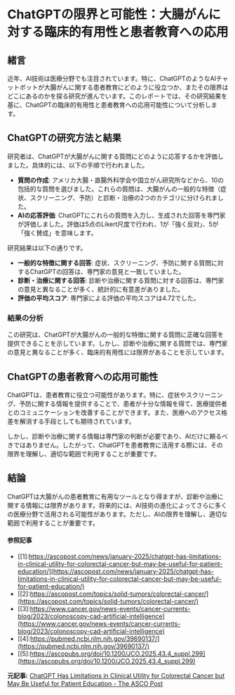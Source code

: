 # ChatGPTの限界と可能性：大腸がんに対する臨床的有用性と患者教育への応用

## 緒言

近年、AI技術は医療分野でも注目されています。特に、ChatGPTのようなAIチャットボットが大腸がんに関する患者教育にどのように役立つか、またその限界はどこにあるのかを探る研究が進んでいます。このレポートでは、その研究結果を基に、ChatGPTの臨床的有用性と患者教育への応用可能性について分析します。

## ChatGPTの研究方法と結果

研究者は、ChatGPTが大腸がんに関する質問にどのように応答するかを評価しました。具体的には、以下の手順で行われました。

- **質問の作成**: アメリカ大腸・直腸外科学会や国立がん研究所などから、10の包括的な質問を選びました。これらの質問は、大腸がんの一般的な特徴（症状、スクリーニング、予防）と診断・治療の2つのカテゴリに分けられました。
- **AIの応答評価**: ChatGPTにこれらの質問を入力し、生成された回答を専門家が評価しました。評価は5点のLikert尺度で行われ、1が「強く反対」、5が「強く賛成」を意味します。

研究結果は以下の通りです。

- **一般的な特徴に関する回答**: 症状、スクリーニング、予防に関する質問に対するChatGPTの回答は、専門家の意見と一致していました。
- **診断・治療に関する回答**: 診断や治療に関する質問に対する回答は、専門家の意見と異なることが多く、統計的に有意差がありました。
- **評価の平均スコア**: 専門家による評価の平均スコアは4.72でした。

### 結果の分析

この研究は、ChatGPTが大腸がんの一般的な特徴に関する質問に正確な回答を提供できることを示しています。しかし、診断や治療に関する質問では、専門家の意見と異なることが多く、臨床的有用性には限界があることを示しています。

## ChatGPTの患者教育への応用可能性

ChatGPTは、患者教育に役立つ可能性があります。特に、症状やスクリーニング、予防に関する情報を提供することで、患者が十分な情報を得て、医療提供者とのコミュニケーションを改善することができます。また、医療へのアクセス格差を解消する手段としても期待されています。

しかし、診断や治療に関する情報は専門家の判断が必要であり、AIだけに頼るべきではありません。したがって、ChatGPTを患者教育に活用する際には、その限界を理解し、適切な範囲で利用することが重要です。

## 結論

ChatGPTは大腸がんの患者教育に有用なツールとなり得ますが、診断や治療に関する情報には限界があります。将来的には、AI技術の進化によってさらに多くの医療分野で活用される可能性があります。ただし、AIの限界を理解し、適切な範囲で利用することが重要です。
#### 参照記事
- [[1]:https://ascopost.com/news/january-2025/chatgpt-has-limitations-in-clinical-utility-for-colorectal-cancer-but-may-be-useful-for-patient-education/](https://ascopost.com/news/january-2025/chatgpt-has-limitations-in-clinical-utility-for-colorectal-cancer-but-may-be-useful-for-patient-education/)
- [[2]:https://ascopost.com/topics/solid-tumors/colorectal-cancer/](https://ascopost.com/topics/solid-tumors/colorectal-cancer/)
- [[3]:https://www.cancer.gov/news-events/cancer-currents-blog/2023/colonoscopy-cad-artificial-intelligence](https://www.cancer.gov/news-events/cancer-currents-blog/2023/colonoscopy-cad-artificial-intelligence)
- [[4]:https://pubmed.ncbi.nlm.nih.gov/39690137/](https://pubmed.ncbi.nlm.nih.gov/39690137/)
- [[5]:https://ascopubs.org/doi/10.1200/JCO.2025.43.4_suppl.299](https://ascopubs.org/doi/10.1200/JCO.2025.43.4_suppl.299)


**元記事:** [ChatGPT Has Limitations in Clinical Utility for Colorectal Cancer but May Be Useful for Patient Education - The ASCO Post](https://ascopost.com/issues/february-25-2025/chatgpt-has-limitations-in-clinical-utility-for-colorectal-cancer-but-may-be-useful-for-patient-education/)